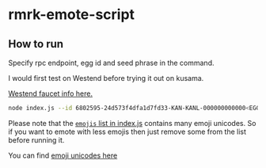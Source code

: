 # rmrk-emote-script

## How to run

Specify rpc endpoint, egg id and seed phrase in the command. 

I would first test on Westend before trying it out on kusama. 

[Westend faucet info here.](https://wiki.polkadot.network/docs/en/maintain-networks#westend-faucet)

```sh
node index.js --id 6802595-24d573f4dfa1d7fd33-KAN-KANL-000000000000<EGG_ID> -e wss://westend-rpc.polkadot.io -s "<SEED_PHRASE>"
```

Please note that the [`emojis` list in index.js](index.js) contains many emoji unicodes. So if you want to emote with less emojis then just remove some from the list before running it. 

You can find [emoji unicodes here](https://unicode.org/emoji/charts/full-emoji-list.html)
 
